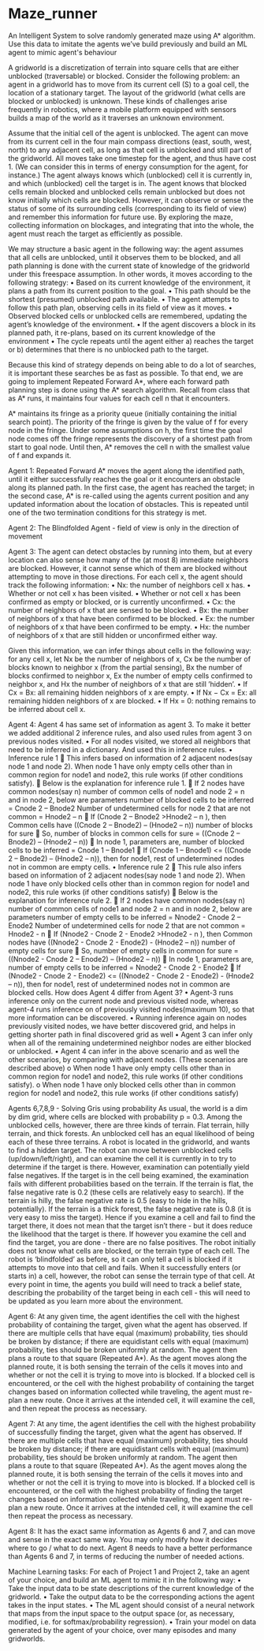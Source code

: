 # Maze_runner
An Intelligent System to solve randomly generated maze using A* algorithm.
Use this data to imitate the agents we’ve build previously and build an ML agent to mimic agent's behaviour

A gridworld is a discretization of terrain into square cells that are either unblocked (traversable) or blocked. Consider
the following problem: an agent in a gridworld has to move from its current cell (S) to a goal cell, the location of
a stationary target. The layout of the gridworld (what cells are blocked or unblocked) is unknown. These kinds of
challenges arise frequently in robotics, where a mobile platform equipped with sensors builds a map of the world as
it traverses an unknown environment.

Assume that the initial cell of the agent is unblocked. The agent can move from its current cell in the four main
compass directions (east, south, west, north) to any adjacent cell, as long as that cell is unblocked and still part of
the gridworld. All moves take one timestep for the agent, and thus have cost 1. (We can consider this in terms of
energy consumption for the agent, for instance.) The agent always knows which (unblocked) cell it is currently in,
and which (unblocked) cell the target is in. The agent knows that blocked cells remain blocked and unblocked cells
remain unblocked but does not know initially which cells are blocked. However, it can observe or sense the
status of some of its surrounding cells (corresponding to its field of view) and remember this information for future
use. By exploring the maze, collecting information on blockages, and integrating that into the whole, the agent must
reach the target as efficiently as possible.

We may structure a basic agent in the following way: the agent assumes that all cells are unblocked, until it observes
them to be blocked, and all path planning is done with the current state of knowledge of the gridworld under this
freespace assumption. In other words, it moves according to the following strategy:
  • Based on its current knowledge of the environment, it plans a path from its current position to the goal.
  • This path should be the shortest (presumed) unblocked path available.
  • The agent attempts to follow this path plan, observing cells in its field of view as it moves.
  • Observed blocked cells or unblocked cells are remembered, updating the agent’s knowledge of the environment.
  • If the agent discovers a block in its planned path, it re-plans, based on its current knowledge of the environment
  • The cycle repeats until the agent either a) reaches the target or b) determines that there is no unblocked path
  to the target.

Because this kind of strategy depends on being able to do a lot of searches, it is important these searches be as fast
as possible. To that end, we are going to implement Repeated Forward A*, where each forward path planning
step is done using the A* search algorithm. Recall from class that as A* runs, it maintains four values for each cell
n that it encounters.

A* maintains its fringe as a priority queue (initially containing the initial search point). The priority of the fringe
is given by the value of f for every node in the fringe. Under some assumptions on h, the first time the goal node
comes off the fringe represents the discovery of a shortest path from start to goal node. Until then, A* removes the
cell n with the smallest value of f and expands it.

Agent 1: Repeated Forward A* moves the agent along the identified path, until it either successfully reaches the goal or it
encounters an obstacle along its planned path. In the first case, the agent has reached the target; in the second case,
A* is re-called using the agents current position and any updated information about the location of obstacles. This
is repeated until one of the two termination conditions for this strategy is met.

Agent 2: The Blindfolded Agent - field of view is only in the direction of movement

Agent 3: The agent can detect obstacles by running into them, but at every location
can also sense how many of the (at most 8) immediate neighbors are blocked. However, it cannot sense which of
them are blocked without attempting to move in those directions. For each cell x, the agent should track
the following information:
• Nx: the number of neighbors cell x has.
• Whether or not cell x has been visited.
• Whether or not cell x has been confirmed as empty or blocked, or is currently unconfirmed.
• Cx: the number of neighbors of x that are sensed to be blocked.
• Bx: the number of neighbors of x that have been confirmed to be blocked.
• Ex: the number of neighbors of x that have been confirmed to be empty.
• Hx: the number of neighbors of x that are still hidden or unconfirmed either way.

Given this information, we can infer things about cells in the following way: for any cell x, let Nx be the number of
neighbors of x, Cx be the number of blocks known to neighbor x (from the partial sensing), Bx the number of blocks
confirmed to neighbor x, Ex the number of empty cells confirmed to neighbor x, and Hx the number of neighbors of
x that are still ’hidden’.
• If Cx = Bx: all remaining hidden neighbors of x are empty.
• If Nx − Cx = Ex: all remaining hidden neighbors of x are blocked.
• If Hx = 0: nothing remains to be inferred about cell x.

Agent 4: Agent 4 has same set of information as agent 3. To make it better we added additional 2 inference rules, and also
used rules from agent 3 on previous nodes visited.
• For all nodes visited, we stored all neighbors that need to be inferred in a dictionary. And used this in inference
rules.
• Inference rule 1
 This infers based on information of 2 adjacent nodes(say node 1 and node 2). When node 1 have only empty
cells other than in common region for node1 and node2, this rule works (if other conditions satisfy).
 Below is the explanation for inference rule 1.
 If 2 nodes have common nodes(say n)
number of common cells of node1 and node 2 = n
and in node 2, below are parameters
number of blocked cells to be inferred = Cnode 2 – Bnode2
Number of undetermined cells for node 2 that are not common = Hnode2 – n
 If (Cnode 2 – Bnode2 >Hnode2 – n ), then Common cells have ((Cnode 2 – Bnode2) – (Hnode2 – n)) number of blocks for sure
 So, number of blocks in common cells for sure = ((Cnode 2 – Bnode2) – (Hnode2 – n))
 In node 1, parameters are, number of blocked cells to be inferred = Cnode 1 – Bnode1
 If (Cnode 1 – Bnode1) <= ((Cnode 2 – Bnode2) – (Hnode2 – n)), then for node1, rest of undetermined nodes not in common
are empty cells.
• Inference rule 2
 This rule also infers based on information of 2 adjacent nodes(say node 1 and node 2). When node 1 have only 
blocked cells other than in common region for node1 and node2, this rule works (if other conditions satisfy)
 Below is the explanation for inference rule 2.
 If 2 nodes have common nodes(say n)
number of common cells of node1 and node 2 = n
and in node 2, below are parameters
number of empty cells to be inferred = Nnode2 - Cnode 2 – Enode2
Number of undetermined cells for node 2 that are not common = Hnode2 - n
 If (Nnode2 - Cnode 2 - Enode2 >Hnode2 - n ), then Common nodes have ((Nnode2 - Cnode 2 - Enode2) - (Hnode2 – n)) number of
empty cells for sure
 So, number of empty cells in common for sure = ((Nnode2 - Cnode 2 – Enode2) – (Hnode2 – n))
 In node 1, parameters are, number of empty cells to be inferred = Nnode2 - Cnode 2 - Enode2
 If (Nnode2 - Cnode 2 - Enode2) <= ((Nnode2 - Cnode 2 - Enode2) - (Hnode2 – n)), then for node1, rest of undetermined nodes
not in common are blocked cells.
How does Agent 4 differ from Agent 3?
• Agent-3 runs inference only on the current node and previous visited node, whereas agent-4 runs inference on of
previously visited nodes(maximum 10), so that more information can be discovered.
• Running inference again on nodes previously visited nodes, we have better discovered grid, and helps in getting
shorter path in final discovered grid as well
• Agent 3 can infer only when all of the remaining undetermined neighbor nodes are either blocked or unblocked.
• Agent 4 can infer in the above scenario and as well the other scenarios, by comparing with adjacent nodes. (These
scenarios are described above)
o When node 1 have only empty cells other than in common region for node1 and node2, this rule works (if
other conditions satisfy).
o When node 1 have only blocked cells other than in common region for node1 and node2, this rule works
(if other conditions satisfy)

Agents 6,7,8,9 - Solving Gris using probability
As usual, the world is a dim by dim grid, where cells are blocked with probability p = 0.3. Among the unblocked
cells, however, there are three kinds of terrain. Flat terrain, hilly terrain, and thick forests. An unblocked cell has
an equal likelihood of being each of these three terrains.
A robot is located in the gridworld, and wants to find a hidden target. The robot can move between unblocked
cells (up/down/left/right), and can examine the cell it is currently in to try to determine if the target is
there. However, examination can potentially yield false negatives. If the target is in the cell being examined, the
examination fails with different probabilities based on the terrain. If the terrain is flat, the false negative rate is 0.2
(these cells are relatively easy to search). If the terrain is hilly, the false negative rate is 0.5 (easy to hide in the hills,
potentially). If the terrain is a thick forest, the false negative rate is 0.8 (it is very easy to miss the target). Hence if
you examine a cell and fail to find the target there, it does not mean that the target isn’t there - but it does reduce
the likelihood that the target is there. If however you examine the cell and find the target, you are done - there are
no false positives.
The robot initially does not know what cells are blocked, or the terrain type of each cell. The robot is ‘blindfolded’
as before, so it can only tell a cell is blocked if it attempts to move into that cell and fails. When it successfully
enters (or starts in) a cell, however, the robot can sense the terrain type of that cell. At every point in time, the
agents you build will need to track a belief state, describing the probability of the target being in each cell - this will
need to be updated as you learn more about the environment.

Agent 6: At any given time, the agent identifies the cell with the highest probability of containing
the target, given what the agent has observed. If there are multiple cells that have equal (maximum)
probability, ties should be broken by distance; if there are equidistant cells with equal (maximum) probability,
ties should be broken uniformly at random. The agent then plans a route to that square (Repeated A*). As
the agent moves along the planned route, it is both sensing the terrain of the cells it moves into and whether
or not the cell it is trying to move into is blocked. If a blocked cell is encountered, or the cell with the highest
probability of containing the target changes based on information collected while traveling, the agent must
re-plan a new route. Once it arrives at the intended cell, it will examine the cell, and then repeat the process
as necessary.

Agent 7: At any time, the agent identifies the cell with the highest probability of successfully finding
the target, given what the agent has observed. If there are multiple cells that have equal (maximum)
probability, ties should be broken by distance; if there are equidistant cells with equal (maximum) probability,
ties should be broken uniformly at random. The agent then plans a route to that square (Repeated A*). As
the agent moves along the planned route, it is both sensing the terrain of the cells it moves into and whether
or not the cell it is trying to move into is blocked. If a blocked cell is encountered, or the cell with the highest
probability of finding the target changes based on information collected while traveling, the agent must re-plan
a new route. Once it arrives at the intended cell, it will examine the cell then repeat the process as necessary.

Agent 8: It has the exact same information as Agents 6 and 7, and can move and sense in the exact same way. You may only modify how it decides where to go / what
to do next. Agent 8 needs to have a better performance than Agents 6 and 7, in terms of reducing the number of
needed actions.

Machine Learning tasks:
For each of Project 1 and Project 2, take an agent of your choice, and build an ML
agent to mimic it in the following way:
• Take the input data to be state descriptions of the current knowledge of the gridworld.
• Take the output data to be the corresponding actions the agent takes in the input states.
• The ML agent should consist of a neural network that maps from the input space to the output space (or, as
necessary, modified, i.e. for softmax/probability regression).
• Train your model on data generated by the agent of your choice, over many episodes and many gridworlds.


